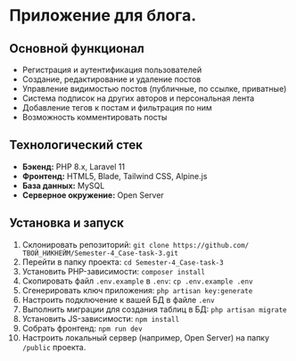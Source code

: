 # Приложение для блога.

## Основной функционал

- Регистрация и аутентификация пользователей
- Создание, редактирование и удаление постов
- Управление видимостью постов (публичные, по ссылке, приватные)
- Система подписок на других авторов и персональная лента
- Добавление тегов к постам и фильтрация по ним
- Возможность комментировать посты

## Технологический стек

*   **Бэкенд:** PHP 8.x, Laravel 11
*   **Фронтенд:** HTML5, Blade, Tailwind CSS, Alpine.js
*   **База данных:** MySQL
*   **Серверное окружение:** Open Server

## Установка и запуск

1.  Склонировать репозиторий: `git clone https://github.com/ТВОЙ_НИКНЕЙМ/Semester-4_Case-task-3.git`
2.  Перейти в папку проекта: `cd Semester-4_Case-task-3`
3.  Установить PHP-зависимости: `composer install`
4.  Скопировать файл `.env.example` в `.env`: `cp .env.example .env`
5.  Сгенерировать ключ приложения: `php artisan key:generate`
6.  Настроить подключение к вашей БД в файле `.env`
7.  Выполнить миграции для создания таблиц в БД: `php artisan migrate`
8.  Установить JS-зависимости: `npm install`
9.  Собрать фронтенд: `npm run dev`
10. Настроить локальный сервер (например, Open Server) на папку `/public` проекта.